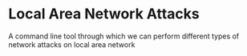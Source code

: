 # Local Area Network Attacks
A command line tool through which we can perform different types of network attacks on local area network  
